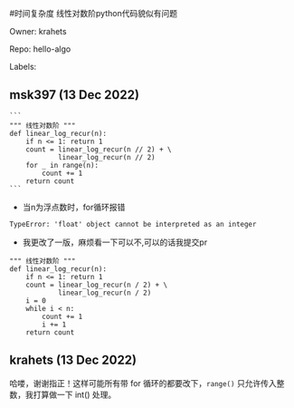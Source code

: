 #时间复杂度 线性对数阶python代码貌似有问题

Owner: krahets

Repo: hello-algo

Labels: 

## msk397 (13 Dec 2022)

    ```
    """ 线性对数阶 """
    def linear_log_recur(n):
        if n <= 1: return 1
        count = linear_log_recur(n // 2) + \
                linear_log_recur(n // 2)
        for _ in range(n):
            count += 1
        return count
    ```
* 当n为浮点数时，for循环报错
```
TypeError: 'float' object cannot be interpreted as an integer
```
* 我更改了一版，麻烦看一下可以不,可以的话我提交pr
```
""" 线性对数阶 """
def linear_log_recur(n):
    if n <= 1: return 1
    count = linear_log_recur(n / 2) + \
            linear_log_recur(n / 2)
    i = 0
    while i < n:
        count += 1
        i += 1
    return count
```

## krahets (13 Dec 2022)

哈喽，谢谢指正！这样可能所有带 for 循环的都要改下，`range()` 只允许传入整数，我打算做一下 int() 处理。


